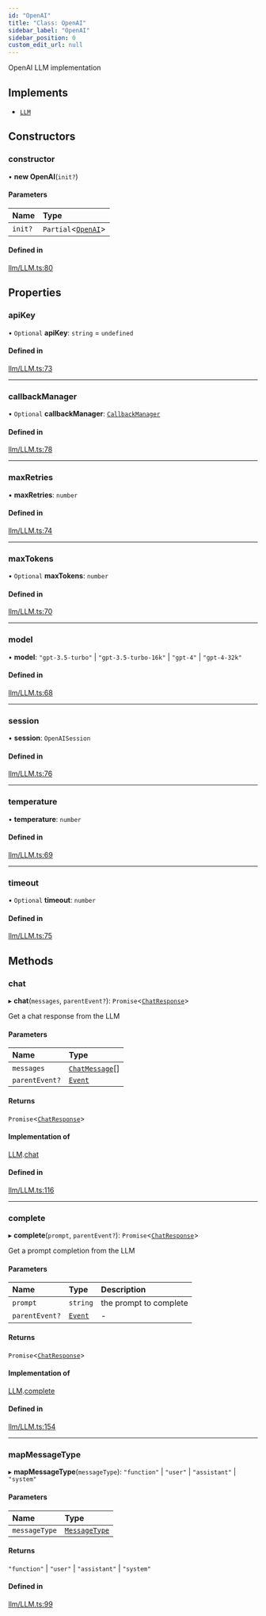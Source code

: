 ```yaml
---
id: "OpenAI"
title: "Class: OpenAI"
sidebar_label: "OpenAI"
sidebar_position: 0
custom_edit_url: null
---
```


OpenAI LLM implementation

## Implements

- [`LLM`](../interfaces/LLM.md)

## Constructors

### constructor

• **new OpenAI**(`init?`)

#### Parameters

| Name | Type |
| :------ | :------ |
| `init?` | `Partial`<[`OpenAI`](OpenAI.md)\> |

#### Defined in

[llm/LLM.ts:80](https://github.com/run-llama/LlamaIndexTS/blob/main/packages/core/src/llm/LLM.ts#L80)

## Properties

### apiKey

• `Optional` **apiKey**: `string` = `undefined`

#### Defined in

[llm/LLM.ts:73](https://github.com/run-llama/LlamaIndexTS/blob/main/packages/core/src/llm/LLM.ts#L73)

___

### callbackManager

• `Optional` **callbackManager**: [`CallbackManager`](CallbackManager.md)

#### Defined in

[llm/LLM.ts:78](https://github.com/run-llama/LlamaIndexTS/blob/main/packages/core/src/llm/LLM.ts#L78)

___

### maxRetries

• **maxRetries**: `number`

#### Defined in

[llm/LLM.ts:74](https://github.com/run-llama/LlamaIndexTS/blob/main/packages/core/src/llm/LLM.ts#L74)

___

### maxTokens

• `Optional` **maxTokens**: `number`

#### Defined in

[llm/LLM.ts:70](https://github.com/run-llama/LlamaIndexTS/blob/main/packages/core/src/llm/LLM.ts#L70)

___

### model

• **model**: ``"gpt-3.5-turbo"`` \| ``"gpt-3.5-turbo-16k"`` \| ``"gpt-4"`` \| ``"gpt-4-32k"``

#### Defined in

[llm/LLM.ts:68](https://github.com/run-llama/LlamaIndexTS/blob/main/packages/core/src/llm/LLM.ts#L68)

___

### session

• **session**: `OpenAISession`

#### Defined in

[llm/LLM.ts:76](https://github.com/run-llama/LlamaIndexTS/blob/main/packages/core/src/llm/LLM.ts#L76)

___

### temperature

• **temperature**: `number`

#### Defined in

[llm/LLM.ts:69](https://github.com/run-llama/LlamaIndexTS/blob/main/packages/core/src/llm/LLM.ts#L69)

___

### timeout

• `Optional` **timeout**: `number`

#### Defined in

[llm/LLM.ts:75](https://github.com/run-llama/LlamaIndexTS/blob/main/packages/core/src/llm/LLM.ts#L75)

## Methods

### chat

▸ **chat**(`messages`, `parentEvent?`): `Promise`<[`ChatResponse`](../interfaces/ChatResponse.md)\>

Get a chat response from the LLM

#### Parameters

| Name | Type |
| :------ | :------ |
| `messages` | [`ChatMessage`](../interfaces/ChatMessage.md)[] |
| `parentEvent?` | [`Event`](../interfaces/Event.md) |

#### Returns

`Promise`<[`ChatResponse`](../interfaces/ChatResponse.md)\>

#### Implementation of

[LLM](../interfaces/LLM.md).[chat](../interfaces/LLM.md#chat)

#### Defined in

[llm/LLM.ts:116](https://github.com/run-llama/LlamaIndexTS/blob/main/packages/core/src/llm/LLM.ts#L116)

___

### complete

▸ **complete**(`prompt`, `parentEvent?`): `Promise`<[`ChatResponse`](../interfaces/ChatResponse.md)\>

Get a prompt completion from the LLM

#### Parameters

| Name | Type | Description |
| :------ | :------ | :------ |
| `prompt` | `string` | the prompt to complete |
| `parentEvent?` | [`Event`](../interfaces/Event.md) | - |

#### Returns

`Promise`<[`ChatResponse`](../interfaces/ChatResponse.md)\>

#### Implementation of

[LLM](../interfaces/LLM.md).[complete](../interfaces/LLM.md#complete)

#### Defined in

[llm/LLM.ts:154](https://github.com/run-llama/LlamaIndexTS/blob/main/packages/core/src/llm/LLM.ts#L154)

___

### mapMessageType

▸ **mapMessageType**(`messageType`): ``"function"`` \| ``"user"`` \| ``"assistant"`` \| ``"system"``

#### Parameters

| Name | Type |
| :------ | :------ |
| `messageType` | [`MessageType`](../modules.md#messagetype) |

#### Returns

``"function"`` \| ``"user"`` \| ``"assistant"`` \| ``"system"``

#### Defined in

[llm/LLM.ts:99](https://github.com/run-llama/LlamaIndexTS/blob/main/packages/core/src/llm/LLM.ts#L99)
